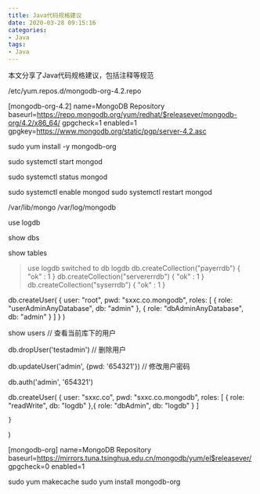 ```yaml
---
title: Java代码规格建议
date: 2020-03-28 09:15:16
categories: 
- Java
tags: 
- Java
---
```

本文分享了Java代码规格建议，包括注释等规范
<!-- more -->

/etc/yum.repos.d/mongodb-org-4.2.repo

[mongodb-org-4.2]
name=MongoDB Repository
baseurl=https://repo.mongodb.org/yum/redhat/$releasever/mongodb-org/4.2/x86_64/
gpgcheck=1
enabled=1
gpgkey=https://www.mongodb.org/static/pgp/server-4.2.asc

sudo yum install -y mongodb-org

sudo systemctl start mongod

sudo systemctl status mongod

sudo systemctl enable mongod
sudo systemctl restart mongod


/var/lib/mongo /var/log/mongodb


use logdb

show dbs

show tables


> use logdb
switched to db logdb
> db.createCollection("payerrdb")
{ "ok" : 1 }
> db.createCollection("servererrdb")
{ "ok" : 1 }
> db.createCollection("syserrdb")
{ "ok" : 1 }


db.createUser(
    {
        user: "root",
        pwd: "sxxc.co.mongodb",
        roles: [
           {
            role: "userAdminAnyDatabase",
            db: "admin"
           },
           {
            role: "dbAdminAnyDatabase",
            db: "admin"
           }
        ]
    }
)

show users  // 查看当前库下的用户

db.dropUser('testadmin')  // 删除用户

db.updateUser('admin', {pwd: '654321'})  // 修改用户密码

db.auth('admin', '654321')


db.createUser(
    {
        user: "sxxc.co",
        pwd: "sxxc.co.mongodb",
        roles: [
           {
            role: "readWrite",
            db: "logdb"
           },{
            role: "dbAdmin",
            db: "logdb"
           }
        ]

    }
)


[mongodb-org]
name=MongoDB Repository
baseurl=https://mirrors.tuna.tsinghua.edu.cn/mongodb/yum/el$releasever/
gpgcheck=0
enabled=1


sudo yum makecache
sudo yum install mongodb-org